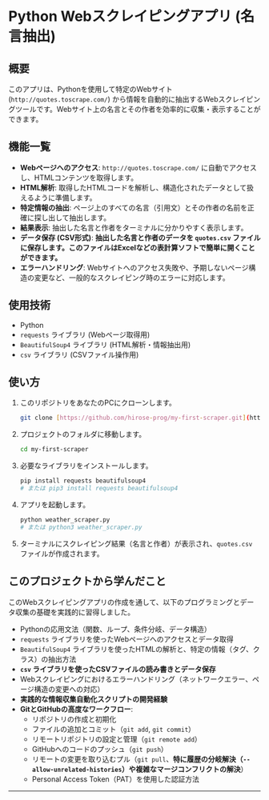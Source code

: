 # Python Webスクレイピングアプリ (名言抽出)

## 概要

このアプリは、Pythonを使用して特定のWebサイト (`http://quotes.toscrape.com/`) から情報を自動的に抽出するWebスクレイピングツールです。Webサイト上の名言とその作者を効率的に収集・表示することができます。

## 機能一覧

-   **Webページへのアクセス**: `http://quotes.toscrape.com/` に自動でアクセスし、HTMLコンテンツを取得します。
-   **HTML解析**: 取得したHTMLコードを解析し、構造化されたデータとして扱えるように準備します。
-   **特定情報の抽出**: ページ上のすべての名言（引用文）とその作者の名前を正確に探し出して抽出します。
-   **結果表示**: 抽出した名言と作者をターミナルに分かりやすく表示します。
-   **データ保存 (CSV形式)**: **抽出した名言と作者のデータを `quotes.csv` ファイルに保存します。このファイルはExcelなどの表計算ソフトで簡単に開くことができます。**
-   **エラーハンドリング**: Webサイトへのアクセス失敗や、予期しないページ構造の変更など、一般的なスクレイピング時のエラーに対応します。

## 使用技術

-   Python
-   `requests` ライブラリ (Webページ取得用)
-   `BeautifulSoup4` ライブラリ (HTML解析・情報抽出用)
-   `csv` ライブラリ (CSVファイル操作用)

## 使い方

1.  このリポジトリをあなたのPCにクローンします。
    ```bash
    git clone [https://github.com/hirose-prog/my-first-scraper.git](https://github.com/hirose-prog/my-first-scraper.git)
    ```
2.  プロジェクトのフォルダに移動します。
    ```bash
    cd my-first-scraper
    ```
3.  必要なライブラリをインストールします。
    ```bash
    pip install requests beautifulsoup4
    # または pip3 install requests beautifulsoup4
    ```
4.  アプリを起動します。
    ```bash
    python weather_scraper.py
    # または python3 weather_scraper.py
    ```
5.  ターミナルにスクレイピング結果（名言と作者）が表示され、`quotes.csv` ファイルが作成されます。

## このプロジェクトから学んだこと

このWebスクレイピングアプリの作成を通して、以下のプログラミングとデータ収集の基礎を実践的に習得しました。

-   Pythonの応用文法（関数、ループ、条件分岐、データ構造）
-   `requests` ライブラリを使ったWebページへのアクセスとデータ取得
-   `BeautifulSoup4` ライブラリを使ったHTMLの解析と、特定の情報（タグ、クラス）の抽出方法
-   **`csv` ライブラリを使ったCSVファイルの読み書きとデータ保存**
-   Webスクレイピングにおけるエラーハンドリング（ネットワークエラー、ページ構造の変更への対応）
-   **実践的な情報収集自動化スクリプトの開発経験**
-   **GitとGitHubの高度なワークフロー**:
    -   リポジトリの作成と初期化
    -   ファイルの追加とコミット（`git add`, `git commit`）
    -   リモートリポジトリの設定と管理（`git remote add`）
    -   GitHubへのコードのプッシュ（`git push`）
    -   リモートの変更を取り込むプル（`git pull`、**特に履歴の分岐解決（`--allow-unrelated-histories`）や複雑なマージコンフリクトの解決**）
    -   Personal Access Token（PAT）を使用した認証方法

---
